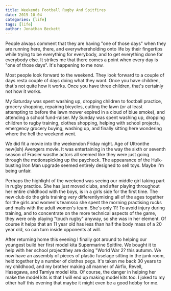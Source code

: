 ```yaml
---
title: Weekends Football Rugby And Spitfires
date: 2015-10-04
categories: [life]
tags: [life]
author: Jonathan Beckett
---
```


People always comment that they are having "one of those days" when they are running here, there, and everywhereholding onto life by their fingertips while trying to be everything for everybody, and to get everything done for everybody else. It strikes me that there comes a point when every day is "one of those days". It's happening to me now.

Most people look forward to the weekend. They look forward to a couple of days resta couple of days doing what they want. Once you have children, that's not quite how it works. Once you have three children, that's certainly not how it works.

My Saturday was spent washing up, dropping children to football practice, grocery shopping, repairing bicycles, cutting the lawn (or at least attempting to before the lawn mower expired in a cloud of blue smoke), and attending a school fund-raiser. My Sunday was spent washing up, dropping children to rugby training, clothes shopping, helping with school projects, emergency grocery buying, washing up, and finally sitting here wondering where the hell the weekend went.

We did fit a movie into the weekendon Friday night. Age of Ultronthe new(ish) Avengers movie. It was entertaining in the way the sixth or seventh season of Frasier wasthe actors all seemed like they were just going through the motionspicking up the paycheck. The appearance of the Hulk-busting Iron Man upgrade seemed entirely designed to sell toys. Maybe I'm being unfair.

Perhaps the highlight of the weekend was seeing our middle girl taking part in rugby practice. She has just moved clubs, and after playing throughout her entire childhood with the boys, is in a girls side for the first time. The new club do the girls training very differentlymixing all of the ages together for the girls and women's teamsso she spent the morning practising rucks and malls with the adult women's team. She's only 11! To avoid injury during training, and to concentrate on the more technical aspects of the game, they were only playing "touch rugby" anyway, so she was in her element. Of course it helps that an 11 year old has less than half the body mass of a 20 year old, so can turn inside opponents at will.

After returning home this evening I finally got around to helping our youngest build her first model kita Supermarine Spitfire. We bought it to help with her school projectthey are doing "World War 2? this autumn. We now have an assembly of pieces of plastic fuselage sitting in the junk room, held together by a number of clothes pegs. It's taken me back 30 years to my childhood, and my brother making all manner of Airfix, Revell, Hasegawa, and Tamiya model kits. Of course, the danger in helping her make the model kits is that I will end up making model kits too. I joked to my other half this evening that maybe it might even be a good hobby for me.